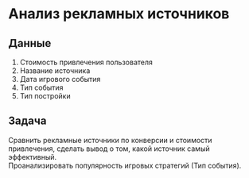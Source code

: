 # Анализ рекламных источников
## Данные
1. Стоимость привлечения пользователя
2. Название источника
3. Дата игрового события
4. Тип события
5. Тип постройки
## Задача
Сравнить рекламные источники по конверсии и стоимости привлечения, сделать вывод о том, какой источник самый эффективный.  
Проанализировать популярность игровых стратегий (Тип события).
